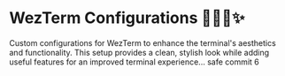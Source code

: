 # WezTerm Configurations 👨‍💻🔥✨️

Custom configurations for WezTerm to enhance the terminal's aesthetics and functionality. This setup provides a clean, stylish look while adding useful features for an improved terminal experience...
safe commit 6

